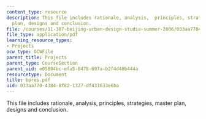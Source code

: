 ```yaml
---
content_type: resource
description: This file includes rationale, analysis,  principles, strategies, master
  plan, designs and conclusion.
file: /courses/11-307-beijing-urban-design-studio-summer-2006/033aa77043848f821327df431633e6ba_bpres.pdf
file_type: application/pdf
learning_resource_types:
- Projects
ocw_type: OCWFile
parent_title: Projects
parent_type: CourseSection
parent_uid: e05804bc-efa5-0478-697a-b2f4d40b444a
resourcetype: Document
title: bpres.pdf
uid: 033aa770-4384-8f82-1327-df431633e6ba
---
```

This file includes rationale, analysis,  principles, strategies, master plan, designs and conclusion.

